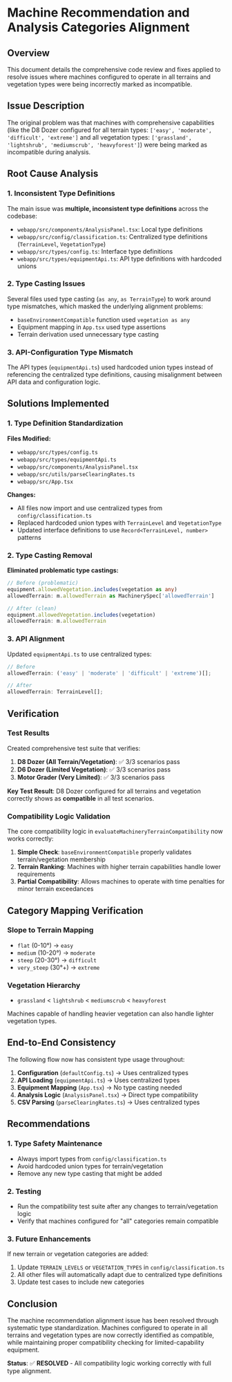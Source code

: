 # Machine Recommendation and Analysis Categories Alignment

## Overview

This document details the comprehensive code review and fixes applied to resolve issues where machines configured to operate in all terrains and vegetation types were being incorrectly marked as incompatible.

## Issue Description

The original problem was that machines with comprehensive capabilities (like the D8 Dozer configured for all terrain types: `['easy', 'moderate', 'difficult', 'extreme']` and all vegetation types: `['grassland', 'lightshrub', 'mediumscrub', 'heavyforest']`) were being marked as incompatible during analysis.

## Root Cause Analysis

### 1. Inconsistent Type Definitions

The main issue was **multiple, inconsistent type definitions** across the codebase:

- `webapp/src/components/AnalysisPanel.tsx`: Local type definitions
- `webapp/src/config/classification.ts`: Centralized type definitions (`TerrainLevel`, `VegetationType`)
- `webapp/src/types/config.ts`: Interface type definitions
- `webapp/src/types/equipmentApi.ts`: API type definitions with hardcoded unions

### 2. Type Casting Issues

Several files used type casting (`as any`, `as TerrainType`) to work around type mismatches, which masked the underlying alignment problems:

- `baseEnvironmentCompatible` function used `vegetation as any`
- Equipment mapping in `App.tsx` used type assertions
- Terrain derivation used unnecessary type casting

### 3. API-Configuration Type Mismatch

The API types (`equipmentApi.ts`) used hardcoded union types instead of referencing the centralized type definitions, causing misalignment between API data and configuration logic.

## Solutions Implemented

### 1. Type Definition Standardization

**Files Modified:**
- `webapp/src/types/config.ts`
- `webapp/src/types/equipmentApi.ts`
- `webapp/src/components/AnalysisPanel.tsx`
- `webapp/src/utils/parseClearingRates.ts`
- `webapp/src/App.tsx`

**Changes:**
- All files now import and use centralized types from `config/classification.ts`
- Replaced hardcoded union types with `TerrainLevel` and `VegetationType`
- Updated interface definitions to use `Record<TerrainLevel, number>` patterns

### 2. Type Casting Removal

**Eliminated problematic type castings:**
```typescript
// Before (problematic)
equipment.allowedVegetation.includes(vegetation as any)
allowedTerrain: m.allowedTerrain as MachinerySpec['allowedTerrain']

// After (clean)
equipment.allowedVegetation.includes(vegetation)
allowedTerrain: m.allowedTerrain
```

### 3. API Alignment

Updated `equipmentApi.ts` to use centralized types:
```typescript
// Before
allowedTerrain: ('easy' | 'moderate' | 'difficult' | 'extreme')[];

// After
allowedTerrain: TerrainLevel[];
```

## Verification

### Test Results

Created comprehensive test suite that verifies:

1. **D8 Dozer (All Terrain/Vegetation)**: ✅ 3/3 scenarios pass
2. **D6 Dozer (Limited Vegetation)**: ✅ 3/3 scenarios pass  
3. **Motor Grader (Very Limited)**: ✅ 3/3 scenarios pass

**Key Test Result**: D8 Dozer configured for all terrains and vegetation correctly shows as **compatible** in all test scenarios.

### Compatibility Logic Validation

The core compatibility logic in `evaluateMachineryTerrainCompatibility` now works correctly:

1. **Simple Check**: `baseEnvironmentCompatible` properly validates terrain/vegetation membership
2. **Terrain Ranking**: Machines with higher terrain capabilities handle lower requirements
3. **Partial Compatibility**: Allows machines to operate with time penalties for minor terrain exceedances

## Category Mapping Verification

### Slope to Terrain Mapping
- `flat` (0-10°) → `easy`
- `medium` (10-20°) → `moderate`  
- `steep` (20-30°) → `difficult`
- `very_steep` (30°+) → `extreme`

### Vegetation Hierarchy
- `grassland` < `lightshrub` < `mediumscrub` < `heavyforest`

Machines capable of handling heavier vegetation can also handle lighter vegetation types.

## End-to-End Consistency

The following flow now has consistent type usage throughout:

1. **Configuration** (`defaultConfig.ts`) → Uses centralized types
2. **API Loading** (`equipmentApi.ts`) → Uses centralized types  
3. **Equipment Mapping** (`App.tsx`) → No type casting needed
4. **Analysis Logic** (`AnalysisPanel.tsx`) → Direct type compatibility
5. **CSV Parsing** (`parseClearingRates.ts`) → Uses centralized types

## Recommendations

### 1. Type Safety Maintenance

- Always import types from `config/classification.ts` 
- Avoid hardcoded union types for terrain/vegetation
- Remove any new type casting that might be added

### 2. Testing

- Run the compatibility test suite after any changes to terrain/vegetation logic
- Verify that machines configured for "all" categories remain compatible

### 3. Future Enhancements

If new terrain or vegetation categories are added:

1. Update `TERRAIN_LEVELS` or `VEGETATION_TYPES` in `config/classification.ts`
2. All other files will automatically adapt due to centralized type definitions
3. Update test cases to include new categories

## Conclusion

The machine recommendation alignment issue has been resolved through systematic type standardization. Machines configured to operate in all terrains and vegetation types are now correctly identified as compatible, while maintaining proper compatibility checking for limited-capability equipment.

**Status**: ✅ **RESOLVED** - All compatibility logic working correctly with full type alignment.